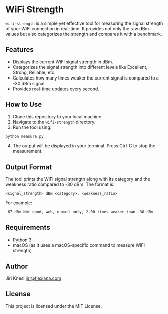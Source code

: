 # WiFi Strength

`wifi-strength` is a simple yet effective tool for measuring the signal strength of your WiFi connection in real-time. It provides not only the raw dBm values but also categorizes the strength and compares it with a benchmark.

## Features

- Displays the current WiFi signal strength in dBm.
- Categorizes the signal strength into different levels like Excellent, Strong, Reliable, etc.
- Calculates how many times weaker the current signal is compared to a -30 dBm signal.
- Provides real-time updates every second.

## How to Use

1. Clone this repository to your local machine.
2. Navigate to the `wifi-strength` directory.
3. Run the tool using:

`python measure.py`


4. The output will be displayed in your terminal. Press Ctrl-C to stop the measurement.

## Output Format

The tool prints the WiFi signal strength along with its category and the weakness ratio compared to -30 dBm. The format is:

`<signal_strength> dBm <category>, <weakness_ratio>`


For example:

`-67 dBm Not good, web, e-mail only, 2.00 times weaker than -30 dBm`


## Requirements

- Python 3
- macOS (as it uses a macOS-specific command to measure WiFi strength)

## Author

Jiri Knesl <jiri@flexiana.com>

## License

This project is licensed under the MIT License.
